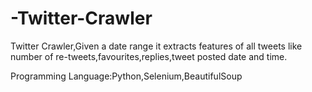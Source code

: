 # -Twitter-Crawler 
 Twitter Crawler,Given a date range it extracts features of all tweets like number of re-tweets,favourites,replies,tweet posted date and time. 

Programming Language:Python,Selenium,BeautifulSoup
